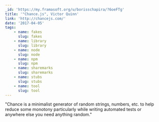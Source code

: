 ```yaml
---
_id: 'https://my.framasoft.org/u/borisschapira/?6oeFTg'
title: '"Chance.js", Victor Quinn'
link: 'http://chancejs.com/'
date: '2017-04-05'
tags:
    - name: fakes
      slug: fakes
    - name: library
      slug: library
    - name: node
      slug: node
    - name: npm
      slug: npm
    - name: sharemarks
      slug: sharemarks
    - name: stubs
      slug: stubs
    - name: tool
      slug: tool
---
```


<div class="markdown"><p>&quot;Chance is a minimalist generator of random strings, numbers, etc. to help reduce some monotony particularly while writing automated tests or anywhere else you need anything random.&quot;
</p></div>
